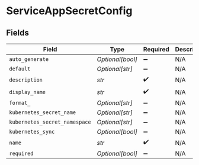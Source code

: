 # ServiceAppSecretConfig


## Fields

| Field                         | Type                          | Required                      | Description                   |
| ----------------------------- | ----------------------------- | ----------------------------- | ----------------------------- |
| `auto_generate`               | *Optional[bool]*              | :heavy_minus_sign:            | N/A                           |
| `default`                     | *Optional[str]*               | :heavy_minus_sign:            | N/A                           |
| `description`                 | *str*                         | :heavy_check_mark:            | N/A                           |
| `display_name`                | *str*                         | :heavy_check_mark:            | N/A                           |
| `format_`                     | *Optional[str]*               | :heavy_minus_sign:            | N/A                           |
| `kubernetes_secret_name`      | *Optional[str]*               | :heavy_minus_sign:            | N/A                           |
| `kubernetes_secret_namespace` | *Optional[str]*               | :heavy_minus_sign:            | N/A                           |
| `kubernetes_sync`             | *Optional[bool]*              | :heavy_minus_sign:            | N/A                           |
| `name`                        | *str*                         | :heavy_check_mark:            | N/A                           |
| `required`                    | *Optional[bool]*              | :heavy_minus_sign:            | N/A                           |
